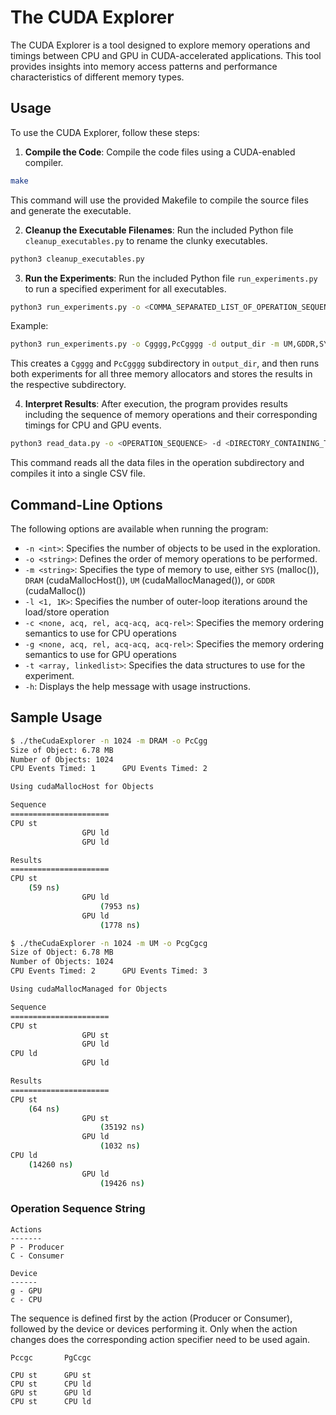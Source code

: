 # The CUDA Explorer

The CUDA Explorer is a tool designed to explore memory operations and timings between CPU and GPU in CUDA-accelerated applications. This tool provides insights into memory access patterns and performance characteristics of different memory types.

## Usage

To use the CUDA Explorer, follow these steps:

1. **Compile the Code**: Compile the code files using a CUDA-enabled compiler.

```bash
make
```

This command will use the provided Makefile to compile the source files and generate the executable.

2. **Cleanup the Executable Filenames**: Run the included Python file `cleanup_executables.py` to rename the clunky executables. 

```bash
python3 cleanup_executables.py
```

3. **Run the Experiments**: Run the included Python file `run_experiments.py` to run a specified experiment for all executables.

```bash
python3 run_experiments.py -o <COMMA_SEPARATED_LIST_OF_OPERATION_SEQUENCES> -d <OUTPUT_DIRECTORY> -m <COMMA_SEPARATED_LIST_OF_MEMORY_ALLOCATORS>
```

Example:
```bash
python3 run_experiments.py -o Cgggg,PcCgggg -d output_dir -m UM,GDDR,SYS
```

This creates a `Cgggg` and `PcCgggg` subdirectory in `output_dir`, and then runs both experiments for all three memory allocators and stores the results in the respective subdirectory.


4. **Interpret Results**: After execution, the program provides results including the sequence of memory operations and their corresponding timings for CPU and GPU events.

```bash
python3 read_data.py -o <OPERATION_SEQUENCE> -d <DIRECTORY_CONTAINING_TXT_FILES>
```

This command reads all the data files in the operation subdirectory and compiles it into a single CSV file. 

## Command-Line Options

The following options are available when running the program:

- `-n <int>`: Specifies the number of objects to be used in the exploration.
- `-o <string>`: Defines the order of memory operations to be performed.
- `-m <string>`: Specifies the type of memory to use, either `SYS` (malloc()), `DRAM` (cudaMallocHost()), `UM` (cudaMallocManaged()), or `GDDR` (cudaMalloc())
- `-l <1, 1K>`: Specifies the number of outer-loop iterations around the load/store operation
- `-c <none, acq, rel, acq-acq, acq-rel>`: Specifies the memory ordering semantics to use for CPU operations
- `-g <none, acq, rel, acq-acq, acq-rel>`: Specifies the memory ordering semantics to use for GPU operations
- `-t <array, linkedlist>`: Specifies the data structures to use for the experiment. 
- `-h`: Displays the help message with usage instructions.

## Sample Usage

```bash
$ ./theCudaExplorer -n 1024 -m DRAM -o PcCgg
Size of Object: 6.78 MB
Number of Objects: 1024
CPU Events Timed: 1      GPU Events Timed: 2

Using cudaMallocHost for Objects

Sequence
======================
CPU st
                GPU ld
                GPU ld

Results
======================
CPU st
    (59 ns)
                GPU ld
                    (7953 ns)
                GPU ld
                    (1778 ns)
```

```bash
$ ./theCudaExplorer -n 1024 -m UM -o PcgCgcg
Size of Object: 6.78 MB
Number of Objects: 1024
CPU Events Timed: 2      GPU Events Timed: 3

Using cudaMallocManaged for Objects

Sequence
======================
CPU st
                GPU st
                GPU ld
CPU ld
                GPU ld

Results
======================
CPU st
    (64 ns)
                GPU st
                    (35192 ns)
                GPU ld
                    (1032 ns)
CPU ld
    (14260 ns)
                GPU ld
                    (19426 ns)
```

### Operation Sequence String

```
Actions
-------
P - Producer
C - Consumer

Device
------
g - GPU
c - CPU
```

The sequence is defined first by the action (Producer or Consumer), followed by the device or devices performing it. Only when the action changes does the corresponding action specifier need to be used again. 

```
Pccgc       PgCcgc

CPU st      GPU st
CPU st      CPU ld
GPU st      GPU ld
CPU st      CPU ld
```
